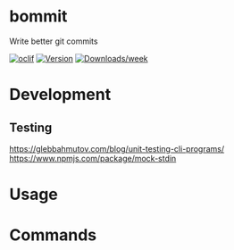 bommit
======

Write better git commits

[![oclif](https://img.shields.io/badge/cli-oclif-brightgreen.svg)](https://oclif.io)
[![Version](https://img.shields.io/npm/v/bommit.svg)](https://npmjs.org/package/bommit)
[![Downloads/week](https://img.shields.io/npm/dw/bommit.svg)](https://npmjs.org/package/bommit)

# Development
## Testing
https://glebbahmutov.com/blog/unit-testing-cli-programs/
https://www.npmjs.com/package/mock-stdin
<!-- toc -->
# Usage
<!-- usage -->
# Commands
<!-- commands -->
